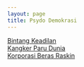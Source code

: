 ```yaml
---
layout: page
title: Psydo Demokrasi
---
```


<div class="htl">
  <a href="/bintangkeadilan-psydodemokrasi">
Bintang Keadilan
  </a>
</div>
<div class="htl">
  <a href="/kangkerparudunia-psydodemokrasi">
Kangker Paru Dunia
  </a>
</div>
<div class="htl">
  <a href="/korporasiberasraskin-psydodemokrasi">
Korporasi Beras Raskin
  </a>
</div>
